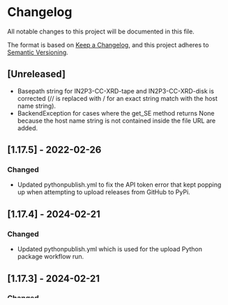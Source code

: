 # Changelog

All notable changes to this project will be documented in this file.

The format is based on [Keep a Changelog](https://keepachangelog.com/en/1.0.0/),
and this project adheres to [Semantic Versioning](https://semver.org/spec/v2.0.0.html).

## [Unreleased]
- Basepath string for IN2P3-CC-XRD-tape and IN2P3-CC-XRD-disk is corrected (// is replaced with / for an exact string match with the host name string).
- BackendException for cases where the get_SE method returns None because the host name string is not contained inside the file URL are added.

## [1.17.5] - 2022-02-26
### Changed
- Updated pythonpublish.yml to fix the API token error that kept popping up when attempting to upload releases from GitHub to PyPi.

## [1.17.4] - 2024-02-21
### Changed
- Updated pythonpublish.yml which is used for the upload Python package workflow run.

## [1.17.3] - 2024-02-21
### Changed
- Updated the RAL-LCG2-T2K-tape, IN2P3-CC-XRD-disk and IN2P3-CC-XRD-tape SE properties, and replace the deprecated gfal-legacy-bringonline command that was used for tape SEs.

## [1.17.2] - 2022-11-09
### Changed
- Fixed a Python 3 specific bug for T2K Data Manager Maid.

## [1.17.1] - 2022-11-06
### Changed
- Updated the RAL-LCG2-T2K-tape SE properties, and added instructions on how to obtain a Grid certificate in README.

## [1.17.0] - 2022-09-22
### Changed
- Storage at TRIUMF is now marked as broken, since we no longer use it.

## [1.16.0] - 2022-09-22
### Removed
- Support for Python 2.x

### Added
- Support for Python 3.x

## [1.15.1] - 2021-07-01
### Added
- Added `pre-commit` hooks.

### Changed
- Official code style is now Black.

### Fixed
- CLI now actually caches directory entries for quicker tab completion.

## [1.15.0] - 2021-06-17
### Added
- Added `IN2P3-CC-XRD-disk` and `IN2P3-CC-XRD-tape`.
- `check` will now check whether a file has no replicas at all.

## [1.14.0] - 2021-05-17
### Changed
- `UKI-SOUTHGRID-OX-HEP-disk` is marked as broken, since the SE will be switched off
